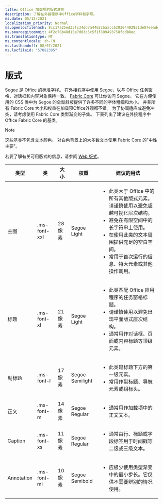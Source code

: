 ```yaml
---
title: Office 加载项的版式准则
description: 了解在外接程序中Office字样和字号。
ms.date: 05/12/2021
localization_priority: Normal
ms.openlocfilehash: 8cc17a25ed33fc34dd7a44622baacc620304402931de87eeadee903db5f135b0
ms.sourcegitcommit: 4f2c76b48d15e7d03c5c5f1f809493758fcd88ec
ms.translationtype: MT
ms.contentlocale: zh-CN
ms.lasthandoff: 08/07/2021
ms.locfileid: "57082305"
---
```

# <a name="typography"></a>版式

Segoe 是 Office 的标准字样。 在外接程序中使用 Segoe，以与 Office 任务窗格、对话框和内容对象保持一致。 [Fabric Core](fabric-core.md) 可让你访问 Segoe。 它在方便使用的 CSS 类中为 Segoe 的全型斜坡提供了许多不同的字体粗细和大小。 并非所有 Fabric Core 大小和权重在加载项Office外观都不错。 为了协调适应或避免冲突，请考虑使用 Fabric Core 类型渐变的子集。 下表列出了建议在外接程序中Office Fabric Core 的基类。

> [!NOTE]
> 这些基类不包含文本颜色。 对白色背景上的大多数文本使用 Fabric Core 的"中性主要"。
>
> 若要了解有关可用版式的信息，请参阅 [Web 版式](https://developer.microsoft.com/fluentui#/styles/web/typography)。

|类型 |类 |大小 |权重 |建议的用法 |
|------ |----- |---- |------ |----------------- |
|主图|.ms-font-xxl |28 像素 | Segoe Light |<ul><li>此类大于 Office 中的所有其他版式元素。请谨慎使用以避免超越可视化层次结构。</li><li>避免在有限空间中的长字符串上使用。</li><li>在使用此类的文本周围提供充足的空白空间。</li><li>常用于首次运行的信息、特大元素或其他操作调用。</li></ul> |
|标题|.ms-font-xl |21 像素 |Segoe Light | <ul><li>此类匹配 Office 应用程序的任务窗格标题。</li><li>请谨慎使用以避免出现平面版式层次结构。</li><li>通常用作对话框、页面或内容标题等顶级元素。</li></ul> |
|副标题|.ms-font-l |17 像素 |Segoe Semilight | <ul><li>此类是标题下方的第一级元素。</li><li>常用作副标题、导航元素或组标头。</li><ul> |
|正文|.ms-font-m |14 像素 |Segoe Regular |<ul><li>通常用作加载项中的正文文本。</li><ul>|
|Caption|.ms-font-xs |11 像素 | Segoe Regular |<ul><li>通常由行、标题或字段标签用于时间戳等二级或三级文本。</li><ul>|
|Annotation|.ms-font-mi |10 像素 |Segoe Semibold |<ul><li>应极少使用类型渐变中的最小步长。它仅供不需要辨别的情况使用。</li><ul>|
